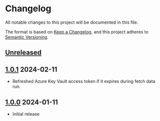 # Changelog

All notable changes to this project will be documented in this file.

The format is based on [Keep a Changelog](https://keepachangelog.com/en/1.0.0/),
and this project adheres to [Semantic Versioning](https://semver.org/spec/v2.0.0.html).

## [Unreleased]

## [1.0.1] 2024-02-11

* Refreshed Azure Key Vault access token if it expires during fetch data run.

## [1.0.0] 2024-01-11

* Initial release

[Unreleased]: https://github.com/itk-dev/serviceplatformen_organisation_api/compare/1.0.1...HEAD
[1.0.1]: https://github.com/itk-dev/serviceplatformen_organisation_api/compare/1.0.0...1.0.1
[1.0.0]: https://github.com/itk-dev/serviceplatformen_organisation_api/releases/tag/1.0.0
